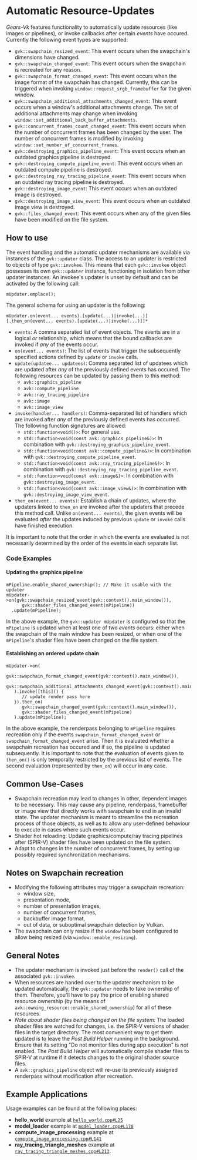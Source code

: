 # Automatic Resource-Updates

_Gears-Vk_ features functionality to automatically update resources (like images or pipelines), or invoke callbacks after certain _events_ have occured. Currently the following event types are supported:
* `gvk::swapchain_resized_event`: This event occurs when the swapchain's dimensions have changed.
* `gvk::swapchain_changed_event`: This event occurs when the swapchain is recreated for any reason.
* `gvk::swapchain_format_changed_event`: This event occurs when the image format of the swapchain has changed. Currently, this can be triggered when invoking `window::request_srgb_framebuffer` for the given window.
* `gvk::swapchain_additional_attachments_changed_event`: This event occurs when a window's additional attachments change. The set of additional attachments may change when invoking `window::set_additional_back_buffer_attachments`.
* `gvk::concurrent_frames_count_changed_event`: This event occurs when the number of concurrent frames has been changed by the user. The number of concurrent frames is modified by invoking `window::set_number_of_concurrent_frames`.
* `gvk::destroying_graphics_pipeline_event`: This event occurs when an outdated graphics pipeline is destroyed.
* `gvk::destroying_compute_pipeline_event`: This event occurs when an outdated compute pipeline is destroyed.
* `gvk::destroying_ray_tracing_pipeline_event`: This event occurs when an outdated ray tracing pipeline is destroyed.
* `gvk::destroying_image_event`: This event occurs when an outdated image is destroyed.
* `gvk::destroying_image_view_event`: This event occurs when an outdated image view is destroyed.
* `gvk::files_changed_event`: This event occurs when any of the given files have been modified on the file system.


## How to use

The event handling and the automatic updater mechanisms are available via instances of the `gvk::updater` class. The access to an updater is restricted to objects of type `gvk::invokee`. This means that each `gvk::invokee` object possesses its own `gvk::updater` instance, functioning in isolation from other updater instances. An invokee's updater is unset by default and can be activated by the following call:
```
mUpdater.emplace();
```
The general schema for using an updater is the following:

```
mUpdater.on(event... events).[update(...)|invoke(...)][.then_on(event... events).[update(...)|invoke(...)]]*
```

* `events`: A comma separated list of event objects. The events are in a logical _or_ relationship, which means that the bound callbacks are invoked if _any_ of the events occur.
* `on(event... events)`: The list of events that trigger the subsequently specified actions defined by `update` or `invoke` calls.
* `update(updatee... updatees)`: Comma separated list of updatees which are updated after _any_ of the previously defined events has occured. The following resources can be updated by passing them to this method:
  * `avk::graphics_pipeline`
  * `avk::compute_pipeline`
  * `avk::ray_tracing_pipeline`
  * `avk::image`
  * `avk::image_view`
* `invoke(handler... handlers)`: Comma-separated list of handlers which are invoked after _any_ of the previously defined events has occurred. The following function signatures are allowed:
  * `std::function<void()>`: For general use.
  * `std::function<void(const avk::graphics_pipeline&)>`: In combination with `gvk::destroying_graphics_pipeline_event`.
  * `std::function<void(const avk::compute_pipeline&)>`: In combination with `gvk::destroying_compute_pipeline_event`.
  * `std::function<void(const avk::ray_tracing_pipeline&)>`: In combination with `gvk::destroying_ray_tracing_pipeline_event`.
  * `std::function<void(const avk::image&)>`: In combination with `gvk::destroying_image_event`.
  * `std::function<void(const avk::image_view&)>`: In combination with `gvk::destroying_image_view_event`.
* `then_on(event... events)`: Establish a chain of updates, where the updaters linked to `then_on` are invoked after the updaters that precede this method call. Unlike `on(event... events)`, the given events will be evaluated _after_ the updates induced by previous `update` or `invoke` calls have finished execution.

It is important to note that the order in which the events are evaluated is not necessarily determined by the order of the events in each separate list.

### Code Examples

#### Updating the graphics pipeline  
```
mPipeline.enable_shared_ownership(); // Make it usable with the updater
mUpdater->on(gvk::swapchain_resized_event(gvk::context().main_window()), 
      gvk::shader_files_changed_event(mPipeline))
  .update(mPipeline);
```

In the above example, the `gvk::updater mUpdater` is configured so that the `mPipeline` is updated when at least one of two _events_ occurs: either when the swapchain of the main window has been resized, or when one of the `mPipeline`'s shader files have been changed on the file system. 

#### Establishing an ordered update chain

```
mUpdater->on(
      gvk::swapchain_format_changed_event(gvk::context().main_window()),
      gvk::swapchain_additional_attachments_changed_event(gvk::context().main_window())
   ).invoke([this]() {
      // update render pass here
   }).then_on(
      gvk::swapchain_changed_event(gvk::context().main_window()),
      gvk::shader_files_changed_event(mPipeline)
   ).update(mPipeline);
```

In the above example, the renderpass belonging to `mPipeline` requires recreation only if the events `swapchain_format_changed_event` or `swapchain_format_changed_event` arise. Then it is evaluated whether a swapchain recreation has occured and if so, the pipeline is updated subsequently. It is important to note that the evaluation of events given to `then_on()` is only temporally restricted by the previous list of events. The second evaluation (represented by `then_on`) will occur in any case.

## Common Use-Cases
* Swapchain recreation may lead to changes in other, dependent images to be necessary. This may cause any pipeline, renderpass, framebuffer or image view that directly works with swapchain to end in an invalid state. The updater mechanism is meant to streamline the recreation process of those objects, as well as to allow any user-defined behaviour to execute in cases where such events occur.
* Shader hot reloading: Update graphics/compute/ray tracing pipelines after (SPIR-V) shader files have been updated on the file system.
* Adapt to changes in the number of concurrent frames, by setting up possibly required synchronization mechanisms.

## Notes on Swapchain recreation

* Modifying the following attributes may trigger a swapchain recreation:
  * window size,
  * presentation mode,
  * number of presentation images,
  * number of concurrent frames,
  * backbuffer image format,
  * out of data, or suboptimal swapchain detection by Vulkan.
* The swapchain can only resize if the `window` has been configured to allow being resized (via `window::enable_resizing`).   

## General Notes
* The updater mechanism is invoked just before the `render()` call of the associated `gvk::invokee`.
* When resources are handed over to the updater mechanism to be updated automatically, the `gvk::updater` needs to take ownership of them. Therefore, you'll have to pay the price of enabling shared resource ownership (by the means of `avk::owning_resource::enable_shared_ownership`) for all of these resources.
* _Note about shader files being changed on the file system:_ The loaded shader files are watched for changes, i.e. the SPIR-V versions of shader files in the target directory. The most convenient way to get them updated is to leave the _Post Build Helper_ running in the background. Ensure that its setting "Do not monitor files during app execution" is _not_ enabled. The _Post Build Helper_ will automatically compile shader files to SPIR-V at runtime if it detects changes to the original shader source files.
* A `avk::graphics_pipeline` object will re-use its previously assigned renderpass without modification after recreation.

## Example Applications

Usage examples can be found at the following places:
* **hello_world** example at [`hello_world.cpp#L25`](https://github.com/cg-tuwien/Gears-Vk/blob/master/examples/hello_world/source/hello_world.cpp#L25)
* **model_loader** example at [`model_loader.cpp#L178`](https://github.com/cg-tuwien/Gears-Vk/blob/master/examples/model_loader/source/model_loader.cpp#L178)
* **compute_image_processing** example at [`compute_image_processing.cpp#L141`](https://github.com/cg-tuwien/Gears-Vk/blob/master/examples/compute_image_processing/source/compute_image_processing.cpp#L141)
* **ray_tracing_triangle_meshes** example at [`ray_tracing_triangle_meshes.cpp#L213`](https://github.com/cg-tuwien/Gears-Vk/blob/master/examples/ray_tracing_triangle_meshes/source/ray_tracing_triangle_meshes.cpp#L213).

